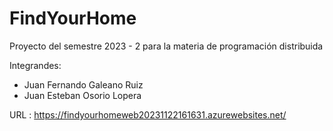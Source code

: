 # FindYourHome

Proyecto del semestre 2023 - 2 para la materia de programación distribuida

Integrandes:
- Juan Fernando Galeano Ruiz
- Juan Esteban Osorio Lopera

URL : https://findyourhomeweb20231122161631.azurewebsites.net/